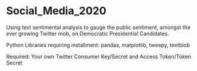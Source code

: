 # Social_Media_2020

Using text sentimental analysis to gauge the public sentiment, amongst the ever growing Twitter mob, on Democratic Presidential Candidates.  

Python Libraries requiring installment: pandas, matplotlib, tweepy, textblob  
  
Required: Your own Twitter Consumer Key/Secret and Access Token/Token Secret

